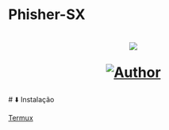 # Phisher-SX #
<h1 align="center">
    <p>
        <img src= "https://thumbs.gfycat.com/NaughtyRawGalapagostortoise-size_restricted.gif">
    </p>
        <a href="https://github.com/ObitoISX/"><img title="Author"    src="https://img.shields.io/badge/Author-ObitoISX-red.svg?style=for-the-badge&logo=github"></a>
    </p>
</h1>
# ⬇️ Instalação

[Termux](https://play.google.com/store/apps/details?id=com.termux&hl=pt_BR&gl=US)
</h1>
